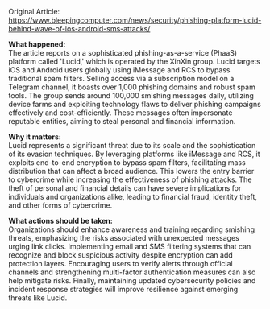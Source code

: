 Original Article: https://www.bleepingcomputer.com/news/security/phishing-platform-lucid-behind-wave-of-ios-android-sms-attacks/

**What happened:**  
The article reports on a sophisticated phishing-as-a-service (PhaaS) platform called 'Lucid,' which is operated by the XinXin group. Lucid targets iOS and Android users globally using iMessage and RCS to bypass traditional spam filters. Selling access via a subscription model on a Telegram channel, it boasts over 1,000 phishing domains and robust spam tools. The group sends around 100,000 smishing messages daily, utilizing device farms and exploiting technology flaws to deliver phishing campaigns effectively and cost-efficiently. These messages often impersonate reputable entities, aiming to steal personal and financial information.

**Why it matters:**  
Lucid represents a significant threat due to its scale and the sophistication of its evasion techniques. By leveraging platforms like iMessage and RCS, it exploits end-to-end encryption to bypass spam filters, facilitating mass distribution that can affect a broad audience. This lowers the entry barrier to cybercrime while increasing the effectiveness of phishing attacks. The theft of personal and financial details can have severe implications for individuals and organizations alike, leading to financial fraud, identity theft, and other forms of cybercrime.

**What actions should be taken:**  
Organizations should enhance awareness and training regarding smishing threats, emphasizing the risks associated with unexpected messages urging link clicks. Implementing email and SMS filtering systems that can recognize and block suspicious activity despite encryption can add protection layers. Encouraging users to verify alerts through official channels and strengthening multi-factor authentication measures can also help mitigate risks. Finally, maintaining updated cybersecurity policies and incident response strategies will improve resilience against emerging threats like Lucid.
